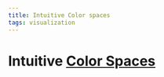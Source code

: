 ```yaml
---
title: Intuitive Color spaces
tags: visualization
---
```


# Intuitive [Color Spaces](Color%20Spaces.md)


































































































